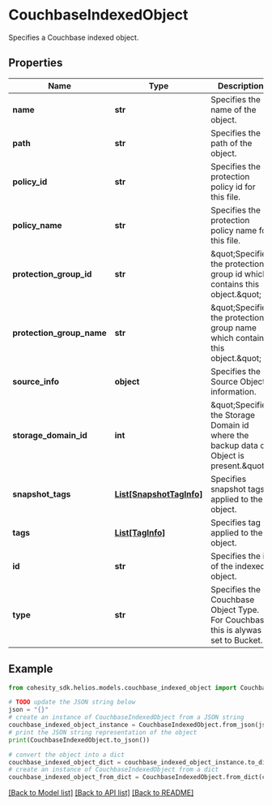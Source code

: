 # CouchbaseIndexedObject

Specifies a Couchbase indexed object.

## Properties

Name | Type | Description | Notes
------------ | ------------- | ------------- | -------------
**name** | **str** | Specifies the name of the object. | [optional] 
**path** | **str** | Specifies the path of the object. | [optional] 
**policy_id** | **str** | Specifies the protection policy id for this file. | [optional] 
**policy_name** | **str** | Specifies the protection policy name for this file. | [optional] 
**protection_group_id** | **str** | \&quot;Specifies the protection group id which contains this object.\&quot; | [optional] 
**protection_group_name** | **str** | \&quot;Specifies the protection group name which contains this object.\&quot; | [optional] 
**source_info** | **object** | Specifies the Source Object information. | [optional] 
**storage_domain_id** | **int** | \&quot;Specifies the Storage Domain id where the backup data of Object is present.\&quot; | [optional] 
**snapshot_tags** | [**List[SnapshotTagInfo]**](SnapshotTagInfo.md) | Specifies snapshot tags applied to the object. | [optional] 
**tags** | [**List[TagInfo]**](TagInfo.md) | Specifies tag applied to the object. | [optional] 
**id** | **str** | Specifies the id of the indexed object. | [optional] 
**type** | **str** | Specifies the Couchbase Object Type. For Couchbase this is alywas set to Bucket. | [optional] 

## Example

```python
from cohesity_sdk.helios.models.couchbase_indexed_object import CouchbaseIndexedObject

# TODO update the JSON string below
json = "{}"
# create an instance of CouchbaseIndexedObject from a JSON string
couchbase_indexed_object_instance = CouchbaseIndexedObject.from_json(json)
# print the JSON string representation of the object
print(CouchbaseIndexedObject.to_json())

# convert the object into a dict
couchbase_indexed_object_dict = couchbase_indexed_object_instance.to_dict()
# create an instance of CouchbaseIndexedObject from a dict
couchbase_indexed_object_from_dict = CouchbaseIndexedObject.from_dict(couchbase_indexed_object_dict)
```
[[Back to Model list]](../README.md#documentation-for-models) [[Back to API list]](../README.md#documentation-for-api-endpoints) [[Back to README]](../README.md)


